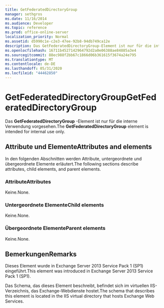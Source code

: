 ```yaml
---
title: GetFederatedDirectoryGroup
manager: sethgros
ms.date: 11/16/2014
ms.audience: Developer
ms.topic: reference
ms.prod: office-online-server
localization_priority: Normal
ms.assetid: d5990c1e-c2e3-47ee-92b8-94db749ca12e
description: Das GetFederatedDirectoryGroup-Element ist nur für die interne Verwendung vorgesehen.
ms.openlocfilehash: 16711b4527142964792d2a0e06388ae84885a3e4
ms.sourcegitcommit: 88ec988f2bb67c1866d06b361615f3674a24e795
ms.translationtype: MT
ms.contentlocale: de-DE
ms.lasthandoff: 05/31/2020
ms.locfileid: "44462850"
---
```

# <a name="getfederateddirectorygroup"></a><span data-ttu-id="7a4e0-103">GetFederatedDirectoryGroup</span><span class="sxs-lookup"><span data-stu-id="7a4e0-103">GetFederatedDirectoryGroup</span></span>

<span data-ttu-id="7a4e0-104">Das **GetFederatedDirectoryGroup** -Element ist nur für die interne Verwendung vorgesehen.</span><span class="sxs-lookup"><span data-stu-id="7a4e0-104">The **GetFederatedDirectoryGroup** element is intended for internal use only.</span></span> 

## <a name="attributes-and-elements"></a><span data-ttu-id="7a4e0-105">Attribute und Elemente</span><span class="sxs-lookup"><span data-stu-id="7a4e0-105">Attributes and elements</span></span>

<span data-ttu-id="7a4e0-106">In den folgenden Abschnitten werden Attribute, untergeordnete und übergeordnete Elemente erläutert.</span><span class="sxs-lookup"><span data-stu-id="7a4e0-106">The following sections describe attributes, child elements, and parent elements.</span></span>
  
### <a name="attributes"></a><span data-ttu-id="7a4e0-107">Attribute</span><span class="sxs-lookup"><span data-stu-id="7a4e0-107">Attributes</span></span>

<span data-ttu-id="7a4e0-108">Keine.</span><span class="sxs-lookup"><span data-stu-id="7a4e0-108">None.</span></span>
  
### <a name="child-elements"></a><span data-ttu-id="7a4e0-109">Untergeordnete Elemente</span><span class="sxs-lookup"><span data-stu-id="7a4e0-109">Child elements</span></span>

<span data-ttu-id="7a4e0-110">Keine.</span><span class="sxs-lookup"><span data-stu-id="7a4e0-110">None.</span></span>
  
### <a name="parent-elements"></a><span data-ttu-id="7a4e0-111">Übergeordnete Elemente</span><span class="sxs-lookup"><span data-stu-id="7a4e0-111">Parent elements</span></span>

<span data-ttu-id="7a4e0-112">Keine.</span><span class="sxs-lookup"><span data-stu-id="7a4e0-112">None.</span></span>
  
## <a name="remarks"></a><span data-ttu-id="7a4e0-113">Bemerkungen</span><span class="sxs-lookup"><span data-stu-id="7a4e0-113">Remarks</span></span>

<span data-ttu-id="7a4e0-114">Dieses Element wurde in Exchange Server 2013 Service Pack 1 (SP1) eingeführt.</span><span class="sxs-lookup"><span data-stu-id="7a4e0-114">This element was introduced in Exchange Server 2013 Service Pack 1 (SP1).</span></span>
  
<span data-ttu-id="7a4e0-115">Das Schema, das dieses Element beschreibt, befindet sich im virtuellen IIS-Verzeichnis, das Exchange-Webdienste hostet.</span><span class="sxs-lookup"><span data-stu-id="7a4e0-115">The schema that describes this element is located in the IIS virtual directory that hosts Exchange Web Services.</span></span>
  

